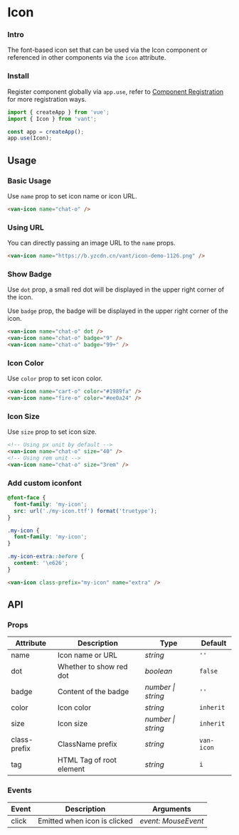 # Icon

### Intro

The font-based icon set that can be used via the Icon component or referenced in other components via the `icon` attribute.

### Install

Register component globally via `app.use`, refer to [Component Registration](#/en-US/advanced-usage#zu-jian-zhu-ce) for more registration ways.

```js
import { createApp } from 'vue';
import { Icon } from 'vant';

const app = createApp();
app.use(Icon);
```

## Usage

### Basic Usage

Use `name` prop to set icon name or icon URL.

```html
<van-icon name="chat-o" />
```

### Using URL

You can directly passing an image URL to the `name` props.

```html
<van-icon name="https://b.yzcdn.cn/vant/icon-demo-1126.png" />
```

### Show Badge

Use `dot` prop, a small red dot will be displayed in the upper right corner of the icon.

Use `badge` prop, the badge will be displayed in the upper right corner of the icon.

```html
<van-icon name="chat-o" dot />
<van-icon name="chat-o" badge="9" />
<van-icon name="chat-o" badge="99+" />
```

### Icon Color

Use `color` prop to set icon color.

```html
<van-icon name="cart-o" color="#1989fa" />
<van-icon name="fire-o" color="#ee0a24" />
```

### Icon Size

Use `size` prop to set icon size.

```html
<!-- Using px unit by default -->
<van-icon name="chat-o" size="40" />
<!-- Using rem unit -->
<van-icon name="chat-o" size="3rem" />
```

### Add custom iconfont

```css
@font-face {
  font-family: 'my-icon';
  src: url('./my-icon.ttf') format('truetype');
}

.my-icon {
  font-family: 'my-icon';
}

.my-icon-extra::before {
  content: '\e626';
}
```

```html
<van-icon class-prefix="my-icon" name="extra" />
```

## API

### Props

| Attribute    | Description              | Type               | Default    |
| ------------ | ------------------------ | ------------------ | ---------- |
| name         | Icon name or URL         | _string_           | `''`       |
| dot          | Whether to show red dot  | _boolean_          | `false`    |
| badge        | Content of the badge     | _number \| string_ | `''`       |
| color        | Icon color               | _string_           | `inherit`  |
| size         | Icon size                | _number \| string_ | `inherit`  |
| class-prefix | ClassName prefix         | _string_           | `van-icon` |
| tag          | HTML Tag of root element | _string_           | `i`        |

### Events

| Event | Description                  | Arguments           |
| ----- | ---------------------------- | ------------------- |
| click | Emitted when icon is clicked | _event: MouseEvent_ |
